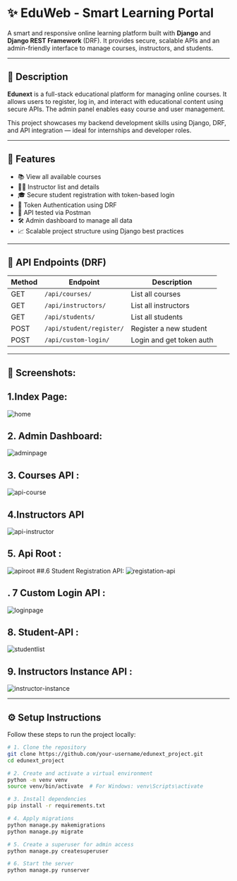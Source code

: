 # ✨ EduWeb - Smart Learning Portal

A smart and responsive online learning platform built with **Django** and **Django REST Framework** (DRF). It provides secure, scalable APIs and an admin-friendly interface to manage courses, instructors, and students.

---

## 📄 Description

**Edunext** is a full-stack educational platform for managing online courses. It allows users to register, log in, and interact with educational content using secure APIs. The admin panel enables easy course and user management.

This project showcases my backend development skills using Django, DRF, and API integration — ideal for internships and developer roles.

---

## 🚀 Features

- 📚 View all available courses
- 👩‍🏫 Instructor list and details
- 🎓 Secure student registration with token-based login
- 🔐 Token Authentication using DRF
- 🧪 API tested via Postman
- 🛠️ Admin dashboard to manage all data
- 📈 Scalable project structure using Django best practices

---

## 🔐 API Endpoints (DRF)

| Method | Endpoint                        | Description                        |
|--------|----------------------------------|------------------------------------|
| GET    | `/api/courses/`                 | List all courses                   |
| GET    | `/api/instructors/`             | List all instructors               |
| GET    | `/api/students/`                | List all students                  |
| POST   | `/api/student/register/`        | Register a new student             |
| POST   | `/api/custom-login/`            | Login and get token auth           |

---

## 📸 Screenshots:
## 1.Index Page:
![home](https://github.com/user-attachments/assets/5f68784d-0537-40da-a858-a08a66832c3c)
## 2. Admin Dashboard:
![adminpage](https://github.com/user-attachments/assets/523b2d59-9dd5-4b78-aff8-4ab5d30de216)
## 3. Courses API :
![api-course](https://github.com/user-attachments/assets/a2f9fd0f-86ea-417c-9751-30fcbc8f7a9f)
## 4.Instructors API 
![api-instructor](https://github.com/user-attachments/assets/3e8d5381-7323-43a1-ac73-522758c32973)
## 5. Api Root :
![apiroot](https://github.com/user-attachments/assets/bead08ec-05fd-4077-b30a-001a85555308)
##.6 Student Registration API:
![registation-api](https://github.com/user-attachments/assets/b57253d1-b617-49c7-9015-76314b6f1db8)
## . 7 Custom Login API :
![loginpage](https://github.com/user-attachments/assets/3b5edd33-80f0-458d-9dd5-4392855da4d7)
## 8. Student-API :
![studentlist](https://github.com/user-attachments/assets/9c7a97dc-9092-4b9a-9d5f-767fac5067f0)
## 9. Instructors Instance API :
![instructor-instance](https://github.com/user-attachments/assets/31fb06b5-d3c4-4e8f-a69c-a104527d2585)













---

## ⚙️ Setup Instructions

Follow these steps to run the project locally:

```bash
# 1. Clone the repository
git clone https://github.com/your-username/edunext_project.git
cd edunext_project

# 2. Create and activate a virtual environment
python -m venv venv
source venv/bin/activate  # For Windows: venv\Scripts\activate

# 3. Install dependencies
pip install -r requirements.txt

# 4. Apply migrations
python manage.py makemigrations
python manage.py migrate

# 5. Create a superuser for admin access
python manage.py createsuperuser

# 6. Start the server
python manage.py runserver
